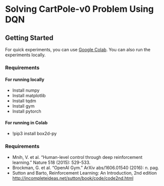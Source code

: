 # Solving CartPole-v0 Problem Using DQN

## Getting Started

For quick experiments, you can use [Google Colab](https://colab.research.google.com/notebooks/welcome.ipynb). You can also run the experiments locally.

### Requirements

#### For running locally
-   Install numpy
-   Install matplotlib
-   Install tqdm
-   Install gym
-   Install pytorch

#### For running in Colab
-   !pip3 install box2d-py


### Requirements
- Mnih, V. et al. “Human-level control through deep reinforcement learning.” Nature 518 (2015): 529-533.
- Brockman, G. et al. “OpenAI Gym.” ArXiv abs/1606.01540 (2016): n. pag.
- Sutton and Barto, Reinforcement Learning: An Introduction, 2nd edition http://incompleteideas.net/sutton/book/code/code2nd.html
